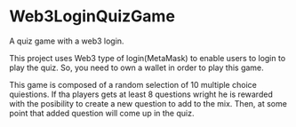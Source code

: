 # Web3LoginQuizGame
A quiz game with a web3 login.

This project uses Web3 type of login(MetaMask) to enable users to login to play the quiz.
So, you need to own a wallet in order to play this game. 

This game is composed of a random selection of 10 multiple choice quiestions. 
If tha players gets at least 8 questions wright he is rewarded with the posibility to create a new question to add to the mix.
Then, at some point that added question will come up in the quiz.
